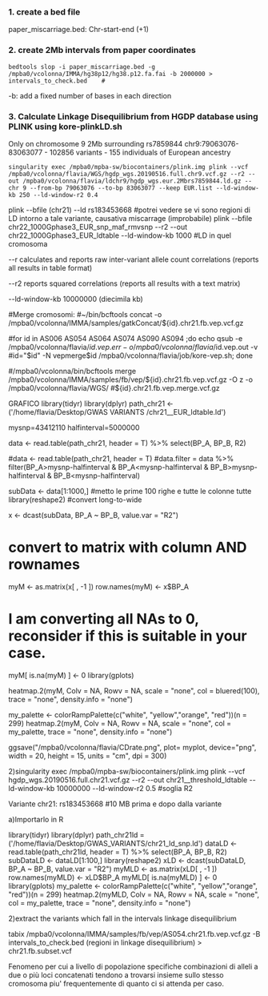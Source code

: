 
### 1. create a bed file
paper_miscarriage.bed: Chr-start-end (+1)

### 2. create 2Mb intervals from paper coordinates
```
bedtools slop -i paper_miscarriage.bed -g /mpba0/vcolonna/IMMA/hg38p12/hg38.p12.fa.fai -b 2000000 > intervals_to_check.bed    # 
```
-b: add a fixed number of bases in each direction

### 3. Calculate Linkage Disequilibrium from HGDP database using PLINK using kore-plinkLD.sh

Only on chromosome 9 2Mb surrounding rs7859844  chr9:79063076-83063077 - 102856 variants - 155 individuals of European ancestry 


```
singularity exec /mpba0/mpba-sw/biocontainers/plink.img plink --vcf /mpba0/vcolonna/flavia/WGS/hgdp_wgs.20190516.full.chr9.vcf.gz --r2 --out /mpba0/vcolonna/flavia/ldchr9/hgdp_wgs.eur.2Mbrs7859844.ld.gz --chr 9 --from-bp 79063076 --to-bp 83063077 --keep EUR.list --ld-window-kb 250 --ld-window-r2 0.4
```


plink --bfile (chr21) --ld rs183453668  #potrei vedere se vi sono regioni di LD intorno a tale variante, causativa miscarrage (improbabile)
plink --bfile chr22_1000Gphase3_EUR_snp_maf_rmvsnp --r2 --out chr22_1000Gphase3_EUR_ldtable --ld-window-kb 1000 #LD in quel cromosoma

--r calculates and reports raw inter-variant allele count correlations (reports all results in table format) 

--r2 reports squared correlations (reports all results with a text matrix)

--ld-window-kb 10000000 (diecimila kb)

#Merge cromosomi: 
#~/bin/bcftools concat -o /mpba0/vcolonna/IMMA/samples/gatkConcat/${id}.chr21.fb.vep.vcf.gz 

#for id in AS006 AS054 AS064 AS074 AS090 AS094 ;do echo qsub -e /mpba0/vcolonna/flavia/$id.vep.err -o /mpba0/vcolonna/flavia/$id.vep.out -v #id="$id" -N vepmerge$id /mpba0/vcolonna/flavia/job/kore-vep.sh; done

#/mpba0/vcolonna/bin/bcftools merge /mpba0/vcolonna/IMMA/samples/fb/vep/${id}.chr21.fb.vep.vcf.gz -O z -o /mpba0/vcolonna/flavia/WGS/
#${id}.chr21.fb.vep.merge.vcf.gz


GRAFICO
library(tidyr)
library(dplyr)
path_chr21 <- ('/home/flavia/Desktop/GWAS VARIANTS /chr21__EUR_ldtable.ld')

mysnp=43412110
halfinterval=5000000
 	
data <- read.table(path_chr21, header = T) %>% select(BP_A, BP_B, R2)

#data <- read.table(path_chr21, header = T)
#data.filter = data %>% filter(BP_A>mysnp-halfinterval & BP_A<mysnp-halfinterval & BP_B>mysnp-halfinterval & BP_B<mysnp-halfinterval) 

subData <- data[1:1000,] #metto le prime 100 righe e tutte le colonne tutte
library(reshape2)
#convert long-to-wide

x <- dcast(subData, BP_A ~ BP_B, value.var = "R2")
# convert to matrix with column AND rownames

myM <- as.matrix(x[ , -1 ])
row.names(myM) <- x$BP_A

# I am converting all NAs to 0, reconsider if this is suitable in your case.

myM[ is.na(myM) ] <- 0
library(gplots)

heatmap.2(myM, Colv = NA, Rowv = NA, scale = "none", col = bluered(100), trace = "none", density.info = "none")

my_palette <- colorRampPalette(c("white", "yellow","orange", "red"))(n = 299)
heatmap.2(myM, Colv = NA, Rowv = NA, scale = "none", col = my_palette, trace = "none", density.info = "none")

ggsave("/mpba0/vcolonna/flavia/CDrate.png", plot= myplot, device="png", width = 20, height = 15, units = "cm", dpi = 300)


2)singularity exec /mpba0/mpba-sw/biocontainers/plink.img plink --vcf hgdp_wgs.20190516.full.chr21.vcf.gz --r2 --out chr21__threshold_ldtable --ld-window-kb 10000000 --ld-window-r2 0.5  #soglia R2
 
Variante chr21: rs183453668 #10 MB prima e dopo dalla variante



a)Importarlo in R 

library(tidyr)
library(dplyr)
path_chr21ld = ('/home/flavia/Desktop/GWAS_VARIANTS/chr21_ld_snp.ld')
dataLD <- read.table(path_chr21ld, header = T) %>% select(BP_A, BP_B, R2)
subDataLD <- dataLD[1:100,]
library(reshape2)
xLD <- dcast(subDataLD, BP_A ~ BP_B, value.var = "R2")
myMLD <- as.matrix(xLD[ , -1 ])
row.names(myMLD) <- xLD$BP_A
myMLD[ is.na(myMLD) ] <- 0
library(gplots)
my_palette <- colorRampPalette(c("white", "yellow","orange", "red"))(n = 299)
heatmap.2(myMLD, Colv = NA, Rowv = NA, scale = "none", col = my_palette, trace = "none", density.info = "none")








2)extract the variants which fall in the intervals linkage disequilibrium

tabix /mpba0/vcolonna/IMMA/samples/fb/vep/AS054.chr21.fb.vep.vcf.gz  -B intervals_to_check.bed (regioni in linkage disequilibrium) > chr21.fb.subset.vcf


Fenomeno per cui a livello di popolazione specifiche combinazioni di alleli a due o più loci concatenati tendono a trovarsi insieme sullo stesso cromosoma piu' frequentemente di quanto ci si attenda per caso.

